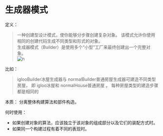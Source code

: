 # 生成器模式

定义：
  > 一种创建型设计模式，使你能够分步骤创建复杂对象。 该模式允许你使用相同的创建代码生成不同类型和形式的对象。  
  > 生成器模式（Builder）是使用多个“小型”工厂来最终创建出一个完整对象。  
  > ![n](https://refactoringguru.cn/images/patterns/content/builder/builder-zh.png)

比如：
  > igloo­Builder冰屋生成器与 normal­Builder普通房屋生成器可建造不同类型房屋， 即 igloo冰屋和 normal­House普通房屋 。 每种房屋类型的建造步骤都是相同的

本质： 分离整体构建算法和部件构造。    

何时使用： 
  * 如果创建对象的算法，应该独立于该对象的组成部分以及它们的装配方式时。  
  * 如果同一个构建过程有着不同的表现时。